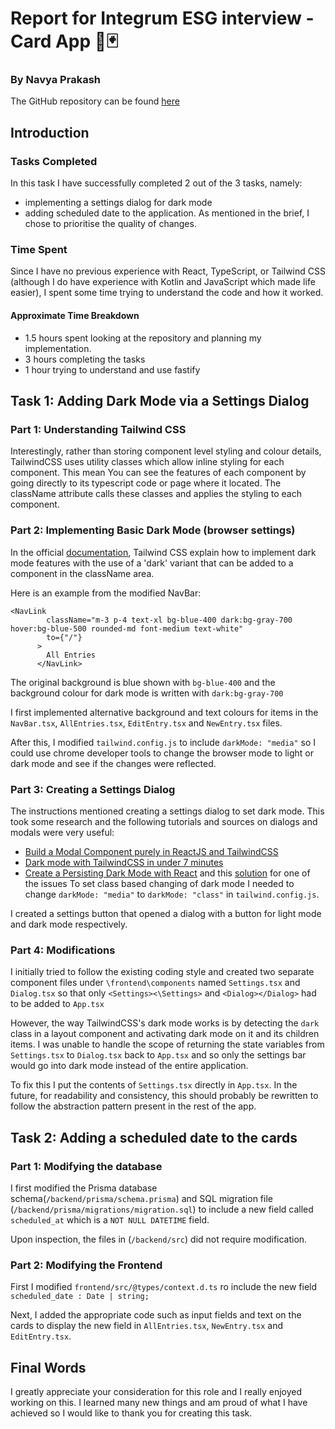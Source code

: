# Report for Integrum ESG interview - Card App 🎴🃏
### By Navya Prakash
The GitHub repository can be found [here](https://github.com/theSatNav/card-app-typescript-test)
##

## Introduction
### Tasks Completed
In this task I have successfully completed 2 out of the 3 tasks, namely: 
- implementing a settings dialog for dark mode
- adding scheduled date to the application. As mentioned in the brief, I chose to prioritise the quality of changes.

### Time Spent
Since I have no previous experience with React, TypeScript, or Tailwind CSS (although I do have experience with Kotlin and JavaScript which made life easier), I spent some time trying to understand the code and how it worked. 
#### Approximate Time Breakdown
- 1.5 hours spent looking at the repository and planning my implementation. 
- 3 hours completing the tasks
- 1 hour trying to understand and use fastify
##
## Task 1: Adding Dark Mode via a Settings Dialog
### Part 1: Understanding Tailwind CSS
Interestingly, rather than storing component level styling and colour details, TailwindCSS uses utility classes which allow inline styling for each component. This mean You can see the features of each component by going directly to its typescript code or page where it located. The className attribute calls these classes and applies the styling to each component.
### Part 2: Implementing Basic Dark Mode (browser settings)
In the official  [documentation](https://tailwindcss.com/docs/dark-mode), Tailwind CSS explain how to implement dark mode features with the use of a 'dark' variant that can be added to a component in the className area. 

Here is an example from the modified NavBar:
```
<NavLink
        className="m-3 p-4 text-xl bg-blue-400 dark:bg-gray-700 hover:bg-blue-500 rounded-md font-medium text-white"
        to={"/"}
      >
        All Entries
      </NavLink>
```

The original background is blue shown with `bg-blue-400` and the background colour for dark mode is written with `dark:bg-gray-700`

I first implemented alternative background and text colours for items in the `NavBar.tsx`, `AllEntries.tsx`, `EditEntry.tsx` and `NewEntry.tsx` files.

After this, I modified `tailwind.config.js` to include `darkMode: "media"` so I could use chrome developer tools to change the browser mode to light or dark mode and see if the changes were reflected.

### Part 3: Creating a Settings Dialog
The instructions mentioned creating a settings dialog to set dark mode. This took some research and the following tutorials and sources on dialogs and modals were very useful:
- [Build a Modal Component purely in ReactJS and TailwindCSS](https://www.youtube.com/watch?v=dEGbXY-8YtU)
- [Dark mode with TailwindCSS in under 7 minutes](https://www.youtube.com/watch?v=NxIBnvb8B7Y&list=PLF9tDQKEfQw9UZ8YwxqWjZTAHXerGl3Bs&index=2)
- [Create a Persisting Dark Mode with React](https://www.pullrequest.com/blog/create-a-persisting-dark-mode-with-react/) and this [solution](https://www.reddit.com/r/learnreactjs/comments/o3gvu9/how_to_create_a_persisting_dark_mode_with_react/) for one of the issues
To set class based changing of dark mode I needed to change `darkMode: "media"` to `darkMode: "class"` in `tailwind.config.js`.

I created a settings button that opened a dialog with a button for light mode and dark mode respectively.

### Part 4: Modifications
I initially tried to follow the existing coding style and created two separate component files under `\frontend\components` named `Settings.tsx` and `Dialog.tsx` so that only `<Settings><\Settings>` and `<Dialog></Dialog>` had to be added to `App.tsx`

However, the way TailwindCSS's dark mode works is by detecting the `dark` class in a layout component and activating dark mode on it and its children items. I was unable to handle the scope of returning the state variables from `Settings.tsx` to `Dialog.tsx` back to `App.tsx` and so only the settings bar would go into dark mode instead of the entire application.

To fix this I put the contents of `Settings.tsx` directly in `App.tsx`. In the future, for readability and consistency, this should probably be rewritten to follow the abstraction pattern present in the rest of the app.
##
## Task 2: Adding a scheduled date to the cards
### Part 1: Modifying the database 
I first modified the Prisma database schema(`/backend/prisma/schema.prisma`) and SQL migration file (`/backend/prisma/migrations/migration.sql`) to include a new field called `scheduled_at` which is a `NOT NULL DATETIME` field.

Upon inspection, the files in (`/backend/src`) did not require modification.

### Part 2: Modifying the Frontend

First I modified
`frontend/src/@types/context.d.ts` ro include the new field `scheduled_date : Date | string;`

Next, I added the appropriate code such as input fields and text on the cards to display the new field in `AllEntries.tsx`, `NewEntry.tsx` and `EditEntry.tsx`.
##
## Final Words

I greatly appreciate your consideration for this role and I really enjoyed working on this. I learned many new things and am proud of what I have achieved so I would like to thank you for creating this task.